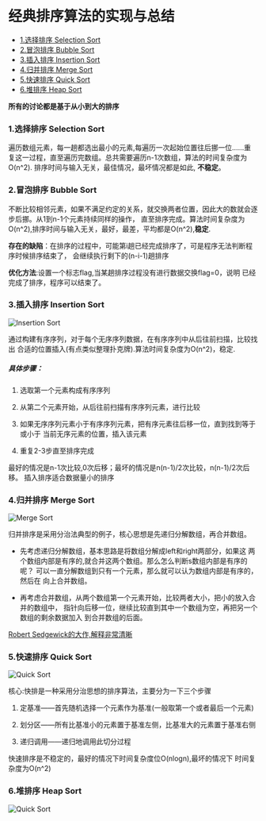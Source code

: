 # 经典排序算法的实现与总结
* [1.选择排序 Selection Sort](#1选择排序-selection-sort)
* [2.冒泡排序 Bubble Sort](#2冒泡排序-bubble-sort)
* [3.插入排序 Insertion Sort](#3插入排序-insertion-sort)
* [4.归并排序 Merge Sort](#4归并排序-merge-sort)
* [5.快速排序 Quick Sort](#5快速排序-quick-sort)
* [6.堆排序 Heap Sort](#6堆排序-heap-sort)



**所有的讨论都是基于从小到大的排序**

### 1.选择排序 Selection Sort

遍历数组元素，每一趟都选出最小的元素,每遍历一次起始位置往后挪一位……重复这一过程，直至遍历完数组。总共需要遍历n-1次数组，算法的时间复杂度为O(n^2).
排序时间与输入无关，最佳情况，最坏情况都是如此, **不稳定**。

### 2.冒泡排序 Bubble Sort

不断比较相邻元素，如果不满足约定的关系，就交换两者位置，因此大的数就会逐步后挪。从1到n-1个元素持续同样的操作，
直至排序完成。算法时间复杂度为O(n^2),排序时间与输入无关，最好，最差，平均都是O(n^2),**稳定**.

**存在的缺陷**：在排序的过程中，可能第i趟已经完成排序了，可是程序无法判断程序时候排序结束了，
会继续执行剩下的(n-i-1)趟排序

**优化方法**:设置一个标志flag,当某趟排序过程没有进行数据交换flag=0，说明
已经完成了排序，程序可以结束了。


### 3.插入排序 Insertion Sort

![Insertion Sort](https://github.com/JHWen/SortingAlogrithm/blob/master/images/Insertion-sort-example-300px.gif)

通过构建有序序列，对于每个无序序列数据，在有序序列中从后往前扫描，比较找出
合适的位置插入(有点类似整理扑克牌).算法时间复杂度为O(n^2)，稳定.

##### 具体步骤：
1. 选取第一个元素构成有序序列
2. 从第二个元素开始，从后往前扫描有序序列元素，进行比较
3. 如果无序序列元素小于有序序列元素，把有序元素往后移一位，直到找到等于或小于
当前无序元素的位置，插入该元素

4. 重复2-3步直至排序完成

最好的情况是n-1次比较,0次后移；最坏的情况是n(n-1)/2次比较，n(n-1)/2次后移。
插入排序适合数据量小的排序

### 4.归并排序 Merge Sort
![Merge Sort](https://github.com/JHWen/SortingAlogrithm/blob/master/images/Merge-sort-example-300px.gif)

归并排序是采用分治法典型的例子，核心思想是先递归分解数组，再合并数组。

- 先考虑递归分解数组，基本思路是将数组分解成left和right两部分，如果这
两个数组内部是有序的,就合并这两个数组。那么怎么判断s数组内部是有序的呢？
可以一直分解数组到只有一个元素，那么就可以认为数组内部是有序的，然后在
向上合并数组。

- 再考虑合并数组，从两个数组第一个元素开始，比较两者大小，把小的放入合并的数组中，
指针向后移一位，继续比较直到其中一个数组为空，再把另一个数组的剩余数据加入
到合并数组的后面。

[ Robert Sedgewick的大作,解释非常清晰](http://algs4.cs.princeton.edu/22mergesort/)

### 5.快速排序 Quick Sort
![Quick Sort](https://github.com/JHWen/SortingAlogrithm/blob/master/images/Quicksort-example.gif)

核心:快排是一种采用分治思想的排序算法，主要分为一下三个步骤

1. 定基准——首先随机选择一个元素作为基准(一般取第一个或者最后一个元素)

2. 划分区——所有比基准小的元素置于基准左侧，比基准大的元素置于基准右侧

3. 递归调用——递归地调用此切分过程

快速排序是不稳定的，最好的情况下时间复杂度位O(nlogn),最坏的情况下
时间复杂度为O(n^2)


### 6.堆排序 Heap Sort

![Quick Sort](https://github.com/JHWen/SortingAlogrithm/blob/master/images/Heapsort-example.gif)
